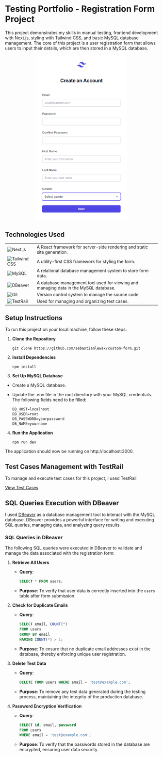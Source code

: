# Testing Portfolio - Registration Form Project

This project demonstrates my skills in manual testing, frontend development with Next.js, styling with Tailwind CSS, and basic MySQL database management. The core of this project is a user registration form that allows users to input their details, which are then stored in a MySQL database.

<p align="center">
<img src="https://github.com/sebastianlewak/custom-form/blob/main/registration_form.png" style="width:300px;">
</p>

## Technologies Used

<table>
  <tr>
    <td><img src="https://img.shields.io/badge/Next.js-%23000000?style=flat&logo=nextdotjs&logoColor=white" alt="Next.js" /></td>
    <td> A React framework for server-side rendering and static site generation.</td>
  </tr>
  <tr>
    <td><img src="https://img.shields.io/badge/Tailwind_CSS-%23000000?style=flat&logo=tailwindcss&logoColor=white" alt="Tailwind CSS" /></td>
    <td> A utility-first CSS framework for styling the form.</td>
  </tr>
  <tr>
    <td><img src="https://img.shields.io/badge/MySQL-%2300f?style=flat&logo=mysql&logoColor=white" alt="MySQL" /></td>
    <td> A relational database management system to store form data.</td>
  </tr>
  <tr>
    <td><img src="https://img.shields.io/badge/DBeaver-%23000000?style=flat&logo=dbeaver&logoColor=white" alt="DBeaver" /></td>
    <td> A database management tool used for viewing and managing data in the MySQL database.</td>
  </tr>
  <tr>
    <td><img src="https://img.shields.io/badge/Git-%23F05032?style=flat&logo=git&logoColor=white" alt="Git" /></td>
    <td> Version control system to manage the source code.</td>
  </tr>
  <tr>
    <td><img src="https://img.shields.io/badge/TestRail-%23000000?style=flat&logo=testrail&logoColor=white" alt="TestRail" /></td>
    <td> Used for managing and organizing test cases.</td>
  </tr>
</table>

## Setup Instructions

To run this project on your local machine, follow these steps:

1. **Clone the Repository**

   ```console
   git clone https://github.com/sebastianlewak/custom-form.git
   ```

2. **Install Dependencies**

   ```console
   npm install
   ```

3. **Set Up MySQL Database**

- Create a MySQL database.
- Update the .env file in the root directory with your MySQL credentials. The following fields need to be filled:

  ```properties
  DB_HOST=localhost
  DB_USER=root
  DB_PASSWORD=yourpassword
  DB_NAME=yourname
  ```

4. **Run the Application**

   ```console
   npm run dev
   ```

The application should now be running on http://localhost:3000.

## Test Cases Management with TestRail

To manage and execute test cases for this project, I used TestRail

<a href="https://drive.google.com/drive/folders/1zFlq7q0OHNtmhCOxRy4jpNzl70p3LkVX?hl=pl" target="_blank">View Test Cases</a>

## SQL Queries Execution with DBeaver

I used [DBeaver](https://dbeaver.io/) as a database management tool to interact with the MySQL database. DBeaver provides a powerful interface for writing and executing SQL queries, managing data, and analyzing query results.

### **SQL Queries in DBeaver**

The following SQL queries were executed in DBeaver to validate and manage the data associated with the registration form:

1. **Retrieve All Users**

   - **Query**:
     ```sql
     SELECT * FROM users;
     ```
   - **Purpose**: To verify that user data is correctly inserted into the `users` table after form submission.

2. **Check for Duplicate Emails**

   - **Query**:
     ```sql
     SELECT email, COUNT(*)
     FROM users
     GROUP BY email
     HAVING COUNT(*) > 1;
     ```
   - **Purpose**: To ensure that no duplicate email addresses exist in the database, thereby enforcing unique user registration.

3. **Delete Test Data**

   - **Query**:
     ```sql
     DELETE FROM users WHERE email = 'test@example.com';
     ```
   - **Purpose**: To remove any test data generated during the testing process, maintaining the integrity of the production database.

4. **Password Encryption Verification**
   - **Query**:
     ```sql
     SELECT id, email, password
     FROM users
     WHERE email = 'test@example.com';
     ```
   - **Purpose**: To verify that the passwords stored in the database are encrypted, ensuring user data security.
